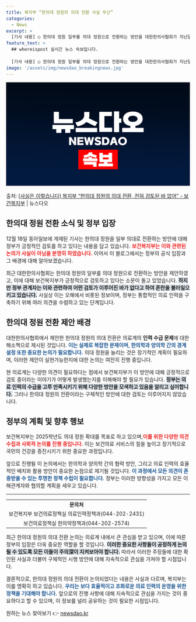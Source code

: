 ```yaml
---
title: 복지부 “한의대 정원의 의대 전환 사실 무근”
categories:
  - News
excerpt: >
  [기사 내용] ○ 한의대 정원 일부를 의대 정원으로 전환하는 방안을 대한한의사협회가 지난달 1일 보건의료정책…
feature_text: >
  ## whereispost 실시간 뉴스 속보입니다.

  [기사 내용] ○ 한의대 정원 일부를 의대 정원으로 전환하는 방안을 대한한의사협회가 지난달 1일 보건의료정책…
image: '/assets/img/newsdao_breakingnews.jpg'
---
```


![뉴스다오 속보](/assets/img/newsdao_breakingnews.jpg)

<p>출처: <a href="https://newsdao.kr/2824" rel="dofollow">[사실은 이렇습니다] 복지부 “한의대 정원의 의대 전환, 전혀 검토된 바 없어” - 보건복지부</a> | 뉴스다오</p>

<h2 data-ke-size="size26">한의대 정원 전환 소식 및 정부 입장</h2>

<p data-ke-size="size16">12월 18일 동아일보에 게재된 기사는 한의대 정원을 일부 의대로 전환하는 방안에 대해 정부가 긍정적인 검토를 하고 있다는 내용을 담고 있습니다. <b><span style="color: #ee2323;">보건복지부는 이와 관련된 논의가 사실이 아님을 분명히 하였습니다.</span></b> 이어서 이 블로그에서는 정부의 공식 입장과 그 배경에 대해 알아보겠습니다.</p>

<p data-ke-size="size16">최근 대한한의사협회는 한의대 정원의 일부를 의대 정원으로 전환하는 방안을 제안하였고, 이에 대해 보건복지부가 긍정적으로 검토하고 있다는 소문이 돌고 있었습니다. <b><span style="background-color: #21538527;">하지만 정부 관계자는 이와 관련하여 어떤 검토가 이루어진 바가 없다고 하여 혼란을 불러일으키고 있습니다.</span></b> 사실상 이는 오해에서 비롯된 정보이며, 정부는 통합적인 의료 인력을 구축하기 위해 여러 의견을 수렴하고 있는 단계입니다.</p>

<h2 data-ke-size="size26">한의대 정원 전환 제안 배경</h2>

<p data-ke-size="size16">대한한의사협회에서 제안한 한의대 정원의 의대 전환은 의료계의 <b>인력 수급 문제</b>에 대한 해소책으로 제시된 것입니다. <b><span style="color: #1a5490;">이는 실제로 복잡한 문제이며, 한의학과 양의학 간의 경계 설정 또한 중요한 논의가 필요합니다.</span></b> 의대 정원을 늘리는 것은 장기적인 계획이 필요하며, 이러한 제안이 실현가능한지에 대한 논의는 여전히 진행 중입니다.</p>

<p data-ke-size="size16">현 의료계는 다양한 의견이 필요하다는 점에서 보건복지부가 이 방안에 대해 긍정적으로 검토 중이라는 이야기가 어떻게 발생했는지를 이해해야 할 필요가 있습니다. <b><span style="background-color: #21538527;">정부는 의료 인력의 수급을 고루 만족시키기 위해 다양한 방안을 모색하고 있음을 알리고 싶어합니다.</span></b> 그러나 한의대 정원의 전환이라는 구체적인 방안에 대한 검토는 이루어지지 않았습니다.</p>

<h2 data-ke-size="size26">정부의 계획 및 향후 행보</h2>

<p data-ke-size="size16">보건복지부는 2025학년도 의대 정원 확대를 목표로 하고 있으며,<b><span style="color: #ee2323;">이를 위한 다양한 의견 수집과 사회적 논의를 진행 중입니다.</span></b> 이는 보건의료 서비스의 질을 높이고 장기적으로 국민의 건강을 증진시키기 위한 중요한 과정입니다.</p>

<p data-ke-size="size16">앞으로 진행될 이 논의에서는 한의학과 양의학 간의 협력 방안, 그리고 의료 인력의 효율적인 배치와 활용 방안이 중요한 논점으로 제기될 것입니다. <b><span style="color: #1a5490;">이 과정에서 모든 의견이 존중받을 수 있는 투명한 정책 수립이 필요합니다.</span></b> 정부는 이러한 방향성을 가지고 모든 이해관계자와 협의할 계획을 세우고 있습니다.</p>

<hr />

<table style="width: 100%;">
    <tr>
        <td style="text-align: center; height: 17px;"><b>문의처</b></td>
    </tr>
    <tr>
        <td style="text-align: center; height: 17px;">보건복지부 보건의료정책실 의료인력정책과(044-202-2431)</td>
    </tr>
    <tr>
        <td style="text-align: center; height: 17px;">보건의료정책실 한의약정책과(044-202-2574)</td>
    </tr>
</table>

<p data-ke-size="size16">최근 한의대 정원의 의대 전환 논의는 의료계 내에서 큰 관심을 받고 있으며, 이에 따른 정부의 입장은 더욱 중요한 역할을 할 것입니다. <b><span style="background-color: #21538527;">이러한 중요한 사항들이 공정하게 논의될 수 있도록 모든 이들이 주의深이 지켜보아야 합니다.</span></b> 따라서 이러한 주장들에 대한 확인된 사실과 더불어 구체적인 시행 방안에 대해 지속적으로 관심을 가져야 할 시점입니다.</p>

<p data-ke-size="size16">결론적으로, 한의대 정원의 의대 전환이 논의되었다는 내용은 사실과 다르며, 복지부는 이를 명확히 하고 있습니다. <b><span style="color: #1a5490;">우리는 보다 효율적이고 조화로운 의료 인력의 운영을 위한 정책을 기대해야 합니다.</span></b> 앞으로의 진행 사항에 대해 지속적으로 관심을 가지는 것이 중요하다고 할 수 있으며, 이 정보를 널리 공유하는 것이 필요한 시점입니다.</p> 

원하는 뉴스 찾아보기 👉 <a href="https://newsdao.kr" rel="dofollow">newsdao.kr</a>


